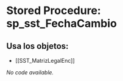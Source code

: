 # Stored Procedure: sp_sst_FechaCambio

## Usa los objetos:
- [[SST_MatrizLegalEnc]]

*No code available.*
